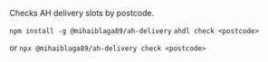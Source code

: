 Checks AH delivery slots by postcode.

`npm install -g @mihaiblaga89/ah-delivery` 
`ahdl check <postcode>`

or `npx @mihaiblaga89/ah-delivery check <postcode>`

